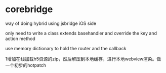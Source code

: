 # corebridge
way of doing hybrid using jsbridge iOS side 





only need to write a class extends basehandler and override the key and action method 





use memory dictionary to hold the router and the callback 

1增加在线加载h5资源的zip，然后解压到本地缓存，进行本地webview渲染。做一个初步的hotpatch